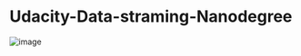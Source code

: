 # Udacity-Data-straming-Nanodegree
![image](https://user-images.githubusercontent.com/50107057/216814504-aa7052fe-cb5b-4d5c-b912-e0f0729ff435.png)
